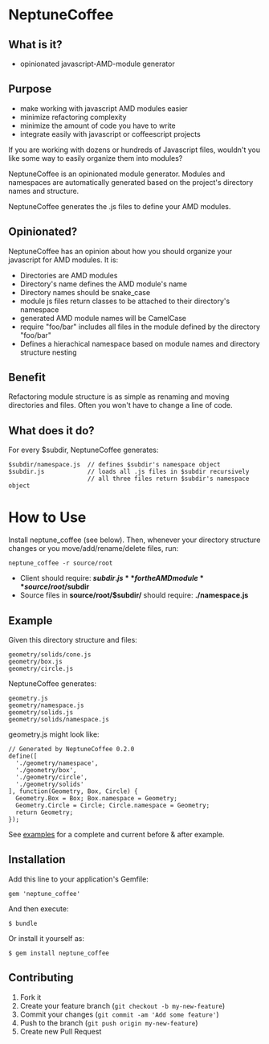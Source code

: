 # NeptuneCoffee

## What is it?

* opinionated javascript-AMD-module generator

## Purpose

* make working with javascript AMD modules easier
* minimize refactoring complexity
* minimize the amount of code you have to write
* integrate easily with javascript or coffeescript projects

If you are working with dozens or hundreds of Javascript files, wouldn't you like some way to easily organize them into modules?

NeptuneCoffee is an opinionated module generator. Modules and namespaces are automatically generated based on the project's directory names and structure.

NeptuneCoffee generates the .js files to define your AMD modules.

## Opinionated?
NeptuneCoffee has an opinion about how you should organize your javascript for AMD modules. It is:

* Directories are AMD modules
* Directory's name defines the AMD module's name
* Directory names should be snake_case
* module js files return classes to be attached to their directory's namespace
* generated AMD module names will be CamelCase
* require "foo/bar" includes all files in the module defined by the directory "foo/bar"
* Defines a hierachical namespace based on module names and directory structure nesting

## Benefit

Refactoring module structure is as simple as renaming and moving directories and files. Often you won't have to change a line of code.

## What does it do?

For every $subdir, NeptuneCoffee generates:

	$subdir/namespace.js  // defines $subdir's namespace object
	$subdir.js            // loads all .js files in $subdir recursively
	                      // all three files return $subdir's namespace object

# How to Use

Install neptune_coffee (see below). Then, whenever your directory structure changes or you move/add/rename/delete files, run:

    neptune_coffee -r source/root

* Client should require: **$subdir.js** for the AMD module **source/root/$subdir**
* Source files in **source/root/$subdir/** should require: **./namespace.js**

## Example

Given this directory structure and files:

    geometry/solids/cone.js
    geometry/box.js
    geometry/circle.js

NeptuneCoffee generates:

	geometry.js
	geometry/namespace.js
	geometry/solids.js
	geometry/solids/namespace.js

geometry.js might look like:

	// Generated by NeptuneCoffee 0.2.0
	define([
	  './geometry/namespace',
	  './geometry/box',
	  './geometry/circle',
	  './geometry/solids'
	], function(Geometry, Box, Circle) {
	  Geometry.Box = Box; Box.namespace = Geometry;
	  Geometry.Circle = Circle; Circle.namespace = Geometry;
	  return Geometry;
	});
	
See [examples](https://github.com/Imikimi-LLC/neptune_coffee/tree/master/examples) for a complete and current before & after example.

## Installation

Add this line to your application's Gemfile:

    gem 'neptune_coffee'

And then execute:

    $ bundle

Or install it yourself as:

    $ gem install neptune_coffee


## Contributing

1. Fork it
2. Create your feature branch (`git checkout -b my-new-feature`)
3. Commit your changes (`git commit -am 'Add some feature'`)
4. Push to the branch (`git push origin my-new-feature`)
5. Create new Pull Request
